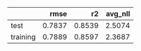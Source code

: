 |          |   rmse |     r2 |   avg_nll |
|:---------|-------:|-------:|----------:|
| test     | 0.7837 | 0.8539 |    2.5074 |
| training | 0.7889 | 0.8597 |    2.3687 |